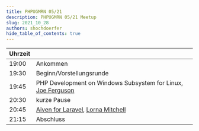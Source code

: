 ```yaml
---
title: PHPUGMRN 05/21
description: PHPUGMRN 05/21 Meetup
slug: 2021_10_28
authors: shochdoerfer
hide_table_of_contents: true
---
```


| Uhrzeit |                                                                                                         | 
|---------|---------------------------------------------------------------------------------------------------------|
| 19:00   | Ankommen                                                                                                |
| 19:30   | Beginn/Vorstellungsrunde                                                                                |
| 19:45   | PHP Development on Windows Subsystem for Linux, [Joe Ferguson](https://phpc.social/@joepferguson)       |
| 20:30   | kurze Pause                                                                                             |
| 20:45   | [Aiven for Laravel](https://noti.st/lornajane/19mifK), [Lorna Mitchell](https://twitter.com/lornajane)  |
| 21:15   | Abschluss                                                                                               |
